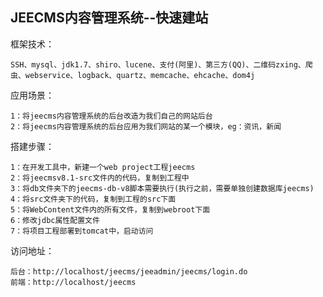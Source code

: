 <h2>JEECMS内容管理系统--快速建站</h2>
<p>框架技术：</p>
<pre><code>SSH、mysql、jdk1.7、shiro、lucene、支付(阿里)、第三方(QQ)、二维码zxing、爬虫、webservice、logback、quartz、memcache、ehcache、dom4j
</code></pre>

<p>应用场景：</p>
<pre><code>1：将jeecms内容管理系统的后台改造为我们自己的网站后台
2：将jeecms内容管理系统的后台应用为我们网站的某一个模块，eg：资讯，新闻
</code></pre>

<p>搭建步骤：</p>
<pre><code>1：在开发工具中，新建一个web project工程jeecms
2：将jeecmsv8.1-src文件内的代码，复制到工程中
3：将db文件夹下的jeecms-db-v8脚本需要执行(执行之前，需要单独创建数据库jeecms)
4：将src文件夹下的代码，复制到工程的src下面
5：将WebContent文件内的所有文件，复制到webroot下面
6：修改jdbc属性配置文件
7：将项目工程部署到tomcat中，启动访问
</code></pre>

<p>访问地址：</p>
<pre><code>后台：http://localhost/jeecms/jeeadmin/jeecms/login.do
前端：http://localhost/jeecms
</code></pre>
